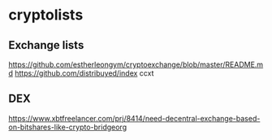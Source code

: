 # cryptolists

## Exchange lists
https://github.com/estherleongym/cryptoexchange/blob/master/README.md
https://github.com/distribuyed/index
ccxt

## DEX
https://www.xbtfreelancer.com/prj/8414/need-decentral-exchange-based-on-bitshares-like-crypto-bridgeorg
